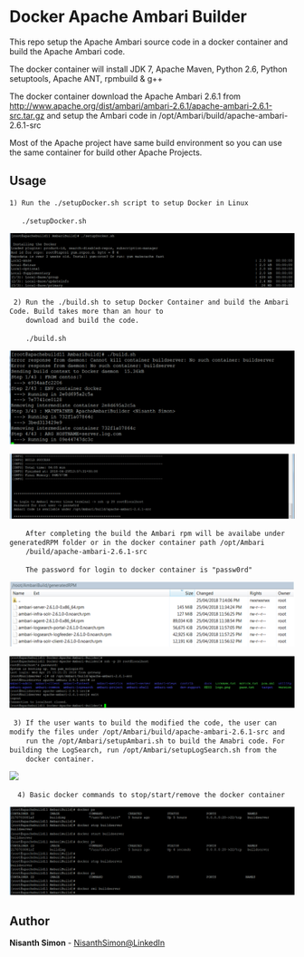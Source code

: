 # Docker Apache Ambari Builder

This repo setup the Apache Ambari source code in a docker container and build the Apache Ambari code. 

The docker container will install JDK 7, Apache Maven, Python 2.6, Python setuptools, Apache ANT, rpmbuild & g++

The docker container download the Apache Ambari 2.6.1 from http://www.apache.org/dist/ambari/ambari-2.6.1/apache-ambari-2.6.1-src.tar.gz and setup the Ambari code in /opt/Ambari/build/apache-ambari-2.6.1-src

Most of the Apache project have same build environment so you can use the same container for build other Apache Projects.
    

## Usage

    1) Run the ./setupDocker.sh script to setup Docker in Linux
       
       ./setupDocker.sh
       
![](img/setupDocker.png)
       
     
     
     
     2) Run the ./build.sh to setup Docker Container and build the Ambari Code. Build takes more than an hour to 
        download and build the code.
     
        ./build.sh
        
![](img/build.png)
        
![](img/build_out.png)
        
        
        After completing the build the Ambari rpm will be availabe under generatedRPM folder or in the docker container path /opt/Ambari
        /build/apache-ambari-2.6.1-src 
        
        The password for login to docker container is "passw0rd"
        
![](img/generatedRPMs.png)

![](img/codebase.png)



        
     3) If the user wants to build the modified the code, the user can modify the files under /opt/Ambari/build/apache-ambari-2.6.1-src and
        run the /opt/Ambari/setupAmbari.sh to build the Amabri code. For building the LogSearch, run /opt/Ambari/setupLogSearch.sh from the
        docker container.
    
 ![](img/blankspace.png)
      
      4) Basic docker commands to stop/start/remove the docker container
      
![](img/dockercommands.png)
        
        
        
## Author

**Nisanth Simon** - [NisanthSimon@LinkedIn]


[NisanthSimon@LinkedIn]: https://au.linkedin.com/in/nisanth-simon-03b2149
 
 
        
        
    
